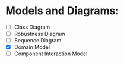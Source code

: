 
# Models and Diagrams:

- [ ] Class Diagram
- [ ] Robustness Diagram
- [ ] Sequence Diagram
- [x] Domain Model
- [ ] Component Interaction Model
